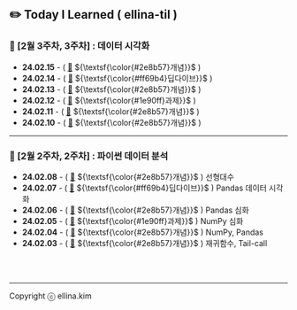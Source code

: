 ## ✏️ Today I Learned ( ellina-til )

### 🌸 [2월 3주차, 3주차] : 데이터 시각화

- **24.02.15** - ( [🔗](Feb/2025-02-15.md) ${\textsf{\color{#2e8b57}개념}}$ ) 
- **24.02.14** - ( [🔗](Feb/2025-02-14.md) ${\textsf{\color{#ff69b4}딥다이브}}$ ) 
- **24.02.13** - ( [🔗](Feb/2025-02-13.md) ${\textsf{\color{#2e8b57}개념}}$ ) 
- **24.02.12** - ( [🔗](Feb/2025-02-12.md) ${\textsf{\color{#1e90ff}과제}}$ ) 
- **24.02.11** - ( [🔗](Feb/2025-02-11.md) ${\textsf{\color{#2e8b57}개념}}$ ) 
- **24.02.10** - ( [🔗](Feb/2025-02-10.md) ${\textsf{\color{#2e8b57}개념}}$ ) 
---

### 🌸 [2월 2주차, 2주차] : 파이썬 데이터 분석

- **24.02.08** - ( [🔗](Feb/2025-02-07.md) ${\textsf{\color{#2e8b57}개념}}$ ) 선형대수
- **24.02.07** - ( [🔗](Feb/2025-02-07.md) ${\textsf{\color{#ff69b4}딥다이브}}$ ) Pandas 데이터 시각화
- **24.02.06** - ( [🔗](Feb/2025-02-06.md) ${\textsf{\color{#2e8b57}개념}}$ ) Pandas 심화
- **24.02.05** - ( [🔗](Feb/2025-02-05.md) ${\textsf{\color{#1e90ff}과제}}$ ) NumPy 심화
- **24.02.04** - ( [🔗](Feb/2025-02-04.md) ${\textsf{\color{#2e8b57}개념}}$ ) NumPy, Pandas
- **24.02.03** - ( [🔗](Feb/2025-02-03.md) ${\textsf{\color{#2e8b57}개념}}$ ) 재귀함수, Tail-call
<br/>
<br/>
<hr/>

Copyright ⓒ ellina.kim

